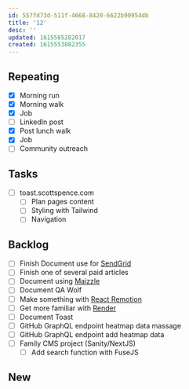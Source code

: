 ```yaml
---
id: 557fd73d-511f-4668-8420-6622b90954db
title: '12'
desc: ''
updated: 1615585282017
created: 1615553882355
---
```


## Repeating

- [x] Morning run
- [x] Morning walk
- [x] Job
- [ ] LinkedIn post
- [x] Post lunch walk
- [x] Job
- [ ] Community outreach

## Tasks

- [ ] toast.scottspence.com
  - [ ] Plan pages content
  - [ ] Styling with Tailwind
  - [ ] Navigation

## Backlog

- [ ] Finish Document use for [SendGrid]
- [ ] Finish one of several paid articles
- [ ] Document using [Maizzle]
- [ ] Document QA Wolf
- [ ] Make something with [React Remotion]
- [ ] Get more familiar with [Render]
- [ ] Document Toast
- [ ] GitHub GraphQL endpoint heatmap data massage
- [ ] GitHub GraphQL endpoint add heatmap data
- [ ] Family CMS project (Sanity/NextJS)
  - [ ] Add search function with FuseJS

## New

<!-- Links -->

[react remotion]:
  https://twitter.com/JNYBGR/status/1358824089960542208
[maizzle]: https://maizzle.com/
[sendgrid]: https://app.sendgrid.com
[render]: https://render.com/
